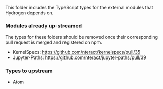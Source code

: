 This folder includes the TypeScript types for the external modules that Hydrogen depends on.


### Modules already up-streamed

The types for these folders should be removed once their corresponding pull request is merged and registered on npm.

- KernelSpecs: https://github.com/nteract/kernelspecs/pull/35
- Jupyter-Paths: https://github.com/nteract/jupyter-paths/pull/39



### Types to upstream

- Atom
